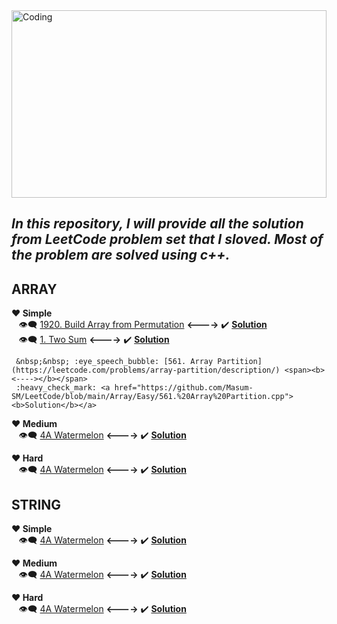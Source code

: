 
<img align="center"  height="300 px" width="100%" alt="Coding" src="https://i.ibb.co/mckb90Z/leetcd.jpg">


## ***In this repository, I will provide all the solution from LeetCode problem set that I sloved. Most of the problem are solved using c++.***

## **ARRAY**


   **:heart: Simple** </br>
     &nbsp;&nbsp; :eye_speech_bubble: [1920. Build Array from Permutation](https://leetcode.com/problems/build-array-from-permutation/description) <span><b><----></b></span>
     :heavy_check_mark: <a href="https://github.com/Masum-SM/LeetCode/blob/main/Array/1920_Build_Array_from_Permutation.cpp"><b>Solution</b></a></br>
     &nbsp;&nbsp; :eye_speech_bubble: [1. Two Sum](https://leetcode.com/problems/two-sum/description/) <span><b><----></b></span>
     :heavy_check_mark: <a href="https://github.com/Masum-SM/LeetCode/blob/main/Array/Easy/1_two_sum.cpp"><b>Solution</b></a>
  
     &nbsp;&nbsp; :eye_speech_bubble: [561. Array Partition](https://leetcode.com/problems/array-partition/description/) <span><b><----></b></span>
     :heavy_check_mark: <a href="https://github.com/Masum-SM/LeetCode/blob/main/Array/Easy/561.%20Array%20Partition.cpp"><b>Solution</b></a>
     
 
  **:heart: Medium**
 </br>
    &nbsp;&nbsp; :eye_speech_bubble: [4A Watermelon](https://leetcode.com/problems/build-array-from-permutation/description) <span><b><----></b></span>
     :heavy_check_mark: <a href="https://github.com/Masum-SM/LeetCode/blob/main/Array/1920_Build_Array_from_Permutation.cpp"><b>Solution</b></a>
 
 
 **:heart: Hard**
 </br>
    &nbsp;&nbsp; :eye_speech_bubble: [4A Watermelon](https://codeforces.com/problemset/problem/4/A) <span><b><----></b></span>
     :heavy_check_mark: <a href="https://github.com/Masum-SM/CodeForces/blob/main/Difficulty-800/A_Watermelon.cpp"><b>Solution</b></a>
  
  
## **STRING**


   **:heart: Simple** </br>
     &nbsp;&nbsp; :eye_speech_bubble: [4A Watermelon](https://codeforces.com/problemset/problem/4/A) <span><b><----></b></span>
     :heavy_check_mark: <a href="https://github.com/Masum-SM/CodeForces/blob/main/Difficulty-800/A_Watermelon.cpp"><b>Solution</b></a>

  **:heart: Medium**
 </br>
    &nbsp;&nbsp; :eye_speech_bubble: [4A Watermelon](https://codeforces.com/problemset/problem/4/A) <span><b><----></b></span>
     :heavy_check_mark: <a href="https://github.com/Masum-SM/CodeForces/blob/main/Difficulty-800/A_Watermelon.cpp"><b>Solution</b></a>
 
 
 **:heart: Hard**
 </br>
    &nbsp;&nbsp; :eye_speech_bubble: [4A Watermelon](https://codeforces.com/problemset/problem/4/A) <span><b><----></b></span>
     :heavy_check_mark: <a href="https://github.com/Masum-SM/CodeForces/blob/main/Difficulty-800/A_Watermelon.cpp"><b>Solution</b></a>

  
